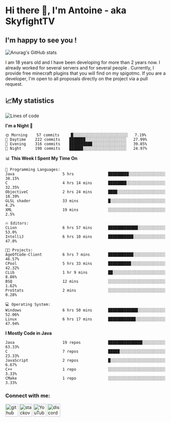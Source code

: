 # Hi there 👋, I'm Antoine - aka SkyfightTV
## I'm happy to see you !
![Anurag's GitHub stats](https://github-readme-stats.vercel.app/api?username=SKyfightTV&show_icons=true&theme=dark&count_private=true&)

I am 18 years old and I have been developing for more than 2 years now. I already worked for several servers and for several people . Currently, I provide free minecraft plugins that you will find on my spigotmc.
If you are a developer, I'm open to all proposals directly on the project via a pull request.

## 📈My statistics
<!--START_SECTION:waka-->
![Lines of code](https://img.shields.io/badge/From%20Hello%20World%20I%27ve%20Written-811%20Thousand%20lines%20of%20code-blue)

**I'm a Night 🦉** 

```text
🌞 Morning    57 commits     █░░░░░░░░░░░░░░░░░░░░░░░░   7.19% 
🌆 Daytime    222 commits    ███████░░░░░░░░░░░░░░░░░░   27.99% 
🌃 Evening    316 commits    ██████████░░░░░░░░░░░░░░░   39.85% 
🌙 Night      198 commits    ██████░░░░░░░░░░░░░░░░░░░   24.97%

```


📊 **This Week I Spent My Time On** 

```text
💬 Programming Languages: 
Java                     5 hrs               █████████░░░░░░░░░░░░░░░░   38.15% 
C                        4 hrs 14 mins       ████████░░░░░░░░░░░░░░░░░   32.35% 
ObjectiveC               2 hrs 24 mins       ████░░░░░░░░░░░░░░░░░░░░░   18.39% 
GLSL shader              33 mins             █░░░░░░░░░░░░░░░░░░░░░░░░   4.2% 
XML                      19 mins             ░░░░░░░░░░░░░░░░░░░░░░░░░   2.5%

🔥 Editors: 
CLion                    6 hrs 57 mins       █████████████░░░░░░░░░░░░   53.0% 
IntelliJ                 6 hrs 10 mins       ███████████░░░░░░░░░░░░░░   47.0%

🐱‍💻 Projects: 
AgeOfCode-Client         6 hrs 7 mins        ███████████░░░░░░░░░░░░░░   46.57% 
CPool                    5 hrs 33 mins       ██████████░░░░░░░░░░░░░░░   42.32% 
CLib                     1 hr 9 mins         ██░░░░░░░░░░░░░░░░░░░░░░░   8.86% 
BSQ                      12 mins             ░░░░░░░░░░░░░░░░░░░░░░░░░   1.62% 
ProStats                 2 mins              ░░░░░░░░░░░░░░░░░░░░░░░░░   0.28%

💻 Operating System: 
Windows                  6 hrs 50 mins       █████████████░░░░░░░░░░░░   52.06% 
Linux                    6 hrs 17 mins       ████████████░░░░░░░░░░░░░   47.94%

```

**I Mostly Code in Java** 

```text
Java                     19 repos            ███████████████░░░░░░░░░░   63.33% 
C                        7 repos             █████░░░░░░░░░░░░░░░░░░░░   23.33% 
JavaScript               2 repos             █░░░░░░░░░░░░░░░░░░░░░░░░   6.67% 
C++                      1 repo              ░░░░░░░░░░░░░░░░░░░░░░░░░   3.33% 
CMake                    1 repo              ░░░░░░░░░░░░░░░░░░░░░░░░░   3.33%

```



<!--END_SECTION:waka-->

### Connect with me:

[<img src='https://cdn.jsdelivr.net/npm/simple-icons@3.0.1/icons/github.svg' alt='github' height='40'>](https://github.com/SKyfightTV)  [<img src='https://cdn.jsdelivr.net/npm/simple-icons@3.0.1/icons/stackoverflow.svg' alt='stackoverflow' height='40'>](https://stackoverflow.com/users/16952856)  [<img src='https://cdn.jsdelivr.net/npm/simple-icons@3.0.1/icons/youtube.svg' alt='YouTube' height='40'>](https://www.youtube.com/channel/UCjzzQNjlBr-AZ5j1A8lMMKw)  [<img src='https://cdn.jsdelivr.net/npm/simple-icons@3.0.1/icons/discord.svg' alt='discord' height='40'>](https://discord.gg/u8yzVac)  
